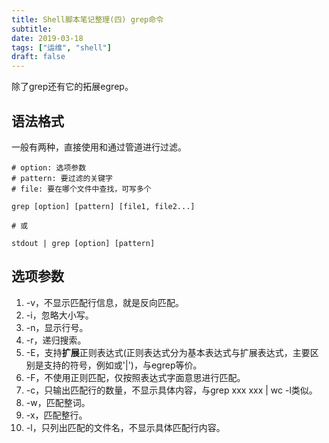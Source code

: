 ```yaml
---
title: Shell脚本笔记整理(四) grep命令
subtitle: 
date: 2019-03-18
tags: ["运维", "shell"]
draft: false
---
```


除了grep还有它的拓展egrep。

<!--more-->

## 语法格式

一般有两种，直接使用和通过管道进行过滤。

```shell
# option: 选项参数
# pattern: 要过滤的关键字
# file: 要在哪个文件中查找，可写多个

grep [option] [pattern] [file1, file2...]

# 或

stdout | grep [option] [pattern]
```

## 选项参数

1. -v，不显示匹配行信息，就是反向匹配。
2. -i，忽略大小写。
3. -n，显示行号。
4. -r，递归搜索。
5. -E，支持<b>扩展</b>正则表达式(正则表达式分为基本表达式与扩展表达式，主要区别是支持的符号，例如或'|')，与egrep等价。
6. -F，不使用正则匹配，仅按照表达式字面意思进行匹配。
7. -c，只输出匹配行的数量，不显示具体内容，与grep xxx xxx | wc -l类似。
8. -w，匹配整词。
9. -x，匹配整行。
10. -l，只列出匹配的文件名，不显示具体匹配行内容。